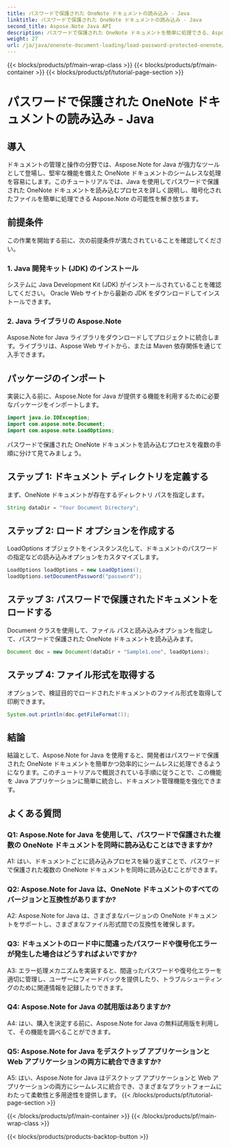 ```yaml
---
title: パスワードで保護された OneNote ドキュメントの読み込み - Java
linktitle: パスワードで保護された OneNote ドキュメントの読み込み - Java
second_title: Aspose.Note Java API
description: パスワードで保護された OneNote ドキュメントを簡単に処理できる、Aspose.Note for Java の可能性を解き放ちます。 Aspose.Note を使用して Java ドキュメント管理を強化します。
weight: 27
url: /ja/java/onenote-document-loading/load-password-protected-onenote/
---
```


{{< blocks/products/pf/main-wrap-class >}}
{{< blocks/products/pf/main-container >}}
{{< blocks/products/pf/tutorial-page-section >}}

# パスワードで保護された OneNote ドキュメントの読み込み - Java

## 導入

ドキュメントの管理と操作の分野では、Aspose.Note for Java が強力なツールとして登場し、堅牢な機能を備えた OneNote ドキュメントのシームレスな処理を容易にします。このチュートリアルでは、Java を使用してパスワードで保護された OneNote ドキュメントを読み込むプロセスを詳しく説明し、暗号化されたファイルを簡単に処理できる Aspose.Note の可能性を解き放ちます。

## 前提条件

この作業を開始する前に、次の前提条件が満たされていることを確認してください。

### 1. Java 開発キット (JDK) のインストール

システムに Java Development Kit (JDK) がインストールされていることを確認してください。 Oracle Web サイトから最新の JDK をダウンロードしてインストールできます。

### 2. Java ライブラリの Aspose.Note

Aspose.Note for Java ライブラリをダウンロードしてプロジェクトに統合します。ライブラリは、Aspose Web サイトから、または Maven 依存関係を通じて入手できます。

## パッケージのインポート

実装に入る前に、Aspose.Note for Java が提供する機能を利用するために必要なパッケージをインポートします。

```java
import java.io.IOException;
import com.aspose.note.Document;
import com.aspose.note.LoadOptions;
```

パスワードで保護された OneNote ドキュメントを読み込むプロセスを複数の手順に分けて見てみましょう。

## ステップ 1: ドキュメント ディレクトリを定義する

まず、OneNote ドキュメントが存在するディレクトリ パスを指定します。

```java
String dataDir = "Your Document Directory";
```

## ステップ 2: ロード オプションを作成する

LoadOptions オブジェクトをインスタンス化して、ドキュメントのパスワードの指定などの読み込みオプションをカスタマイズします。

```java
LoadOptions loadOptions = new LoadOptions();
loadOptions.setDocumentPassword("password");
```

## ステップ 3: パスワードで保護されたドキュメントをロードする

Document クラスを使用して、ファイル パスと読み込みオプションを指定して、パスワードで保護された OneNote ドキュメントを読み込みます。

```java
Document doc = new Document(dataDir + "Sample1.one", loadOptions);
```

## ステップ 4: ファイル形式を取得する

オプションで、検証目的でロードされたドキュメントのファイル形式を取得して印刷できます。

```java
System.out.println(doc.getFileFormat());
```

## 結論

結論として、Aspose.Note for Java を使用すると、開発者はパスワードで保護された OneNote ドキュメントを簡単かつ効率的にシームレスに処理できるようになります。このチュートリアルで概説されている手順に従うことで、この機能を Java アプリケーションに簡単に統合し、ドキュメント管理機能を強化できます。

## よくある質問

### Q1: Aspose.Note for Java を使用して、パスワードで保護された複数の OneNote ドキュメントを同時に読み込むことはできますか?

A1: はい、ドキュメントごとに読み込みプロセスを繰り返すことで、パスワードで保護された複数の OneNote ドキュメントを同時に読み込むことができます。

### Q2: Aspose.Note for Java は、OneNote ドキュメントのすべてのバージョンと互換性がありますか?

A2: Aspose.Note for Java は、さまざまなバージョンの OneNote ドキュメントをサポートし、さまざまなファイル形式間での互換性を確保します。

### Q3: ドキュメントのロード中に間違ったパスワードや復号化エラーが発生した場合はどうすればよいですか?

A3: エラー処理メカニズムを実装すると、間違ったパスワードや復号化エラーを適切に管理し、ユーザーにフィードバックを提供したり、トラブルシューティングのために関連情報を記録したりできます。

### Q4: Aspose.Note for Java の試用版はありますか?

A4: はい、購入を決定する前に、Aspose.Note for Java の無料試用版を利用して、その機能を調べることができます。

### Q5: Aspose.Note for Java をデスクトップ アプリケーションと Web アプリケーションの両方に統合できますか?

A5: はい、Aspose.Note for Java はデスクトップ アプリケーションと Web アプリケーションの両方にシームレスに統合でき、さまざまなプラットフォームにわたって柔軟性と多用途性を提供します。
{{< /blocks/products/pf/tutorial-page-section >}}

{{< /blocks/products/pf/main-container >}}
{{< /blocks/products/pf/main-wrap-class >}}

{{< blocks/products/products-backtop-button >}}

